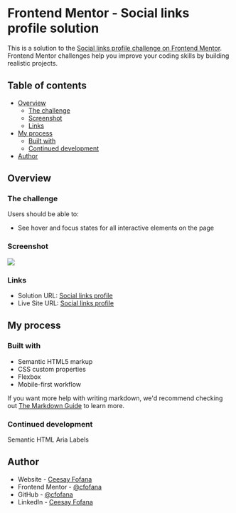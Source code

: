 # Frontend Mentor - Social links profile solution

This is a solution to the [Social links profile challenge on Frontend Mentor](https://www.frontendmentor.io/challenges/social-links-profile-UG32l9m6dQ). Frontend Mentor challenges help you improve your coding skills by building realistic projects. 

## Table of contents

- [Overview](#overview)
  - [The challenge](#the-challenge)
  - [Screenshot](#screenshot)
  - [Links](#links)
- [My process](#my-process)
  - [Built with](#built-with)
  - [Continued development](#continued-development)
- [Author](#author)

## Overview

### The challenge

Users should be able to:

- See hover and focus states for all interactive elements on the page

### Screenshot

![](.screenshot.png)

### Links

- Solution URL: [Social links profile](https://cfofana.github.io/social-links-profile/)
- Live Site URL: [Social links profile](https://cfofana.github.io/social-links-profile/)

## My process

### Built with

- Semantic HTML5 markup
- CSS custom properties
- Flexbox
- Mobile-first workflow

If you want more help with writing markdown, we'd recommend checking out [The Markdown Guide](https://www.markdownguide.org/) to learn more.

### Continued development

Semantic HTML
Aria Labels

## Author

- Website - [Ceesay Fofana](https://www.ceesayfofana.com)
- Frontend Mentor - [@cfofana](https://www.frontendmentor.io/profile/cfofana)
- GitHub - [@cfofana](https://github.com/cfofana)
- LinkedIn - [Ceesay Fofana](https://www.linkedin.com/in/ceesay/)

